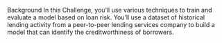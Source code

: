 Background
In this Challenge, you’ll use various techniques to train and evaluate 
a model based on loan risk. You’ll use a dataset of historical lending 
activity from a peer-to-peer lending services company to build a model 
that can identify the creditworthiness of borrowers.
